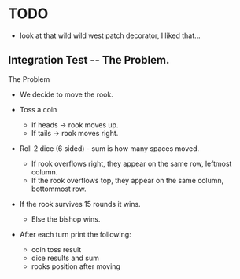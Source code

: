# TODO

- look at that wild wild west patch decorator, I liked that...

## Integration Test -- The Problem.

The Problem

- We decide to move the rook.
- Toss a coin
  - If heads -> rook moves up.
  - If tails -> rook moves right.
- Roll 2 dice (6 sided) - sum is how many spaces moved.
  - If rook overflows right, they appear on the same row, leftmost column.
  - If the rook overflows top, they appear on the same column, bottommost row.

- If the rook survives 15 rounds it wins.
  - Else the bishop wins.
- After each turn print the following:
  - coin toss result
  - dice results and sum
  - rooks position after moving
